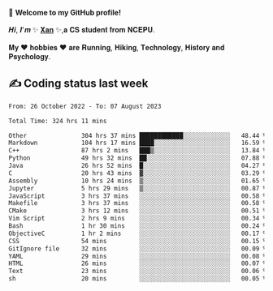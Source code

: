 🎉 **Welcome to my GitHub profile!**</br></br>
𝑯𝒊, 𝑰'𝒎 ✨ [𝐗𝐚𝐧](https://xancoding.cn/) ✨,𝐚 𝐂𝐒 𝐬𝐭𝐮𝐝𝐞𝐧𝐭 𝐟𝐫𝐨𝐦 𝐍𝐂𝐄𝐏𝐔.</br></br>
𝐌𝐲 ❤ 𝐡𝐨𝐛𝐛𝐢𝐞𝐬 ❤ 𝐚𝐫𝐞 𝐑𝐮𝐧𝐧𝐢𝐧𝐠, 𝐇𝐢𝐤𝐢𝐧𝐠, 𝐓𝐞𝐜𝐡𝐧𝐨𝐥𝐨𝐠𝐲, 𝐇𝐢𝐬𝐭𝐨𝐫𝐲 𝐚𝐧𝐝 𝐏𝐬𝐲𝐜𝐡𝐨𝐥𝐨𝐠𝐲.

## ✍️ Coding status last week
<!--START_SECTION:waka-->

```txt
From: 26 October 2022 - To: 07 August 2023

Total Time: 324 hrs 11 mins

Other               304 hrs 37 mins ████████████░░░░░░░░░░░░░   48.44 %
Markdown            104 hrs 17 mins ████░░░░░░░░░░░░░░░░░░░░░   16.59 %
C++                 87 hrs 2 mins   ███▒░░░░░░░░░░░░░░░░░░░░░   13.84 %
Python              49 hrs 32 mins  ██░░░░░░░░░░░░░░░░░░░░░░░   07.88 %
Java                26 hrs 52 mins  █░░░░░░░░░░░░░░░░░░░░░░░░   04.27 %
C                   20 hrs 43 mins  ▓░░░░░░░░░░░░░░░░░░░░░░░░   03.29 %
Assembly            10 hrs 24 mins  ▒░░░░░░░░░░░░░░░░░░░░░░░░   01.65 %
Jupyter             5 hrs 29 mins   ▒░░░░░░░░░░░░░░░░░░░░░░░░   00.87 %
JavaScript          3 hrs 37 mins   ░░░░░░░░░░░░░░░░░░░░░░░░░   00.58 %
Makefile            3 hrs 37 mins   ░░░░░░░░░░░░░░░░░░░░░░░░░   00.58 %
CMake               3 hrs 12 mins   ░░░░░░░░░░░░░░░░░░░░░░░░░   00.51 %
Vim Script          2 hrs 9 mins    ░░░░░░░░░░░░░░░░░░░░░░░░░   00.34 %
Bash                1 hr 30 mins    ░░░░░░░░░░░░░░░░░░░░░░░░░   00.24 %
ObjectiveC          1 hr 2 mins     ░░░░░░░░░░░░░░░░░░░░░░░░░   00.17 %
CSS                 54 mins         ░░░░░░░░░░░░░░░░░░░░░░░░░   00.15 %
GitIgnore file      32 mins         ░░░░░░░░░░░░░░░░░░░░░░░░░   00.09 %
YAML                29 mins         ░░░░░░░░░░░░░░░░░░░░░░░░░   00.08 %
HTML                26 mins         ░░░░░░░░░░░░░░░░░░░░░░░░░   00.07 %
Text                23 mins         ░░░░░░░░░░░░░░░░░░░░░░░░░   00.06 %
sh                  20 mins         ░░░░░░░░░░░░░░░░░░░░░░░░░   00.05 %
```

<!--END_SECTION:waka-->


<!-- ## 📈 My GitHub Stats
<p align="center">
    <img height="137px" src="https://github-readme-stats.vercel.app/api?username=Xancoding&hide_title=true&hide_border=true&show_icons=trueline_height=21&text_color=000&icon_color=000&bg_color=0,ea6161,ffc64d,fffc4d,52fa5a&theme=graywhite" /> 
    <img src="https://github-readme-stats.vercel.app/api/top-langs/?username=Xancoding&hide_title=true&hide_border=true&layout=compact&langs_count=6&text_color=000&icon_color=fff&bg_color=0,52fa5a,4dfcff,c64dff&theme=graywhite" /> 
</p> -->

<!-- ## 🔥 My GitHub activities of last 31 days.
<div align="center"> <img src="https://activity-graph.herokuapp.com/graph?username=XanCoding&theme=xcode" /> </div> -->

<!-- <p align="center"> 
  Visitor count<br/>
  <img src="https://profile-counter.glitch.me/xancoding/count.svg" />
</p> -->
